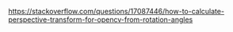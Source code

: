 https://stackoverflow.com/questions/17087446/how-to-calculate-perspective-transform-for-opencv-from-rotation-angles